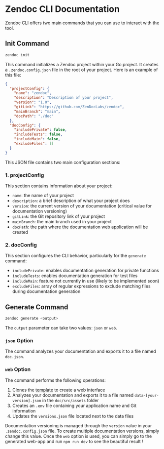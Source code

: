 # Zendoc CLI Documentation

Zendoc CLI offers two main commands that you can use to interact with the tool.

## Init Command

```bash
zendoc init
```

This command initializes a Zendoc project within your Go project. It creates a `.zendoc.config.json` file in the root of your project. Here is an example of this file:

```json
{
  "projectConfig": {
    "name": "zendoc",
    "description": "Description of your project",
    "version": "1.0",
    "gitLink": "https://github.com/ZenDocLabs/zendoc",
    "mainBranch": "main",
    "docPath": "./doc"
  },
  "docConfig": {
    "includePrivate": false,
    "includeTests": false,
    "includeMain": false,
    "excludeFiles": []
  }
}
```

This JSON file contains two main configuration sections:

### 1. projectConfig

This section contains information about your project:

- `name`: the name of your project
- `description`: a brief description of what your project does
- `version`: the current version of your documentation (critical value for documentation versioning)
- `gitLink`: the Git repository link of your project
- `mainBranch`: the main branch used in your project
- `docPath`: the path where the documentation web application will be created

### 2. docConfig

This section configures the CLI behavior, particularly for the `generate` command:

- `includePrivate`: enables documentation generation for private functions
- `includeTests`: enables documentation generation for test files
- `includeMain`: feature not currently in use (likely to be implemented soon)
- `excludeFiles`: array of regular expressions to exclude matching files during documentation generation

## Generate Command

```bash
zendoc generate <output>
```

The `output` parameter can take two values: `json` or `web`.

### `json` Option

The command analyzes your documentation and exports it to a file named `doc.json`.

### `web` Option

The command performs the following operations:

1. Clones the [template](https://github.com/ZenDocLabs/zendoc-ui-template) to create a web interface
2. Analyzes your documentation and exports it to a file named `data-[your-version].json` in the `doc/src/assets` folder
3. Creates an `.env` file containing your application name and Git information
4. Updates the `versions.json` file located next to the data files

Documentation versioning is managed through the `version` value in your `.zendoc.config.json` file. To create multiple documentation versions, simply change this value.
Once the `web` option is used, you can simply go to the generated web-app and run `npm run dev` to see the beautiful result !
